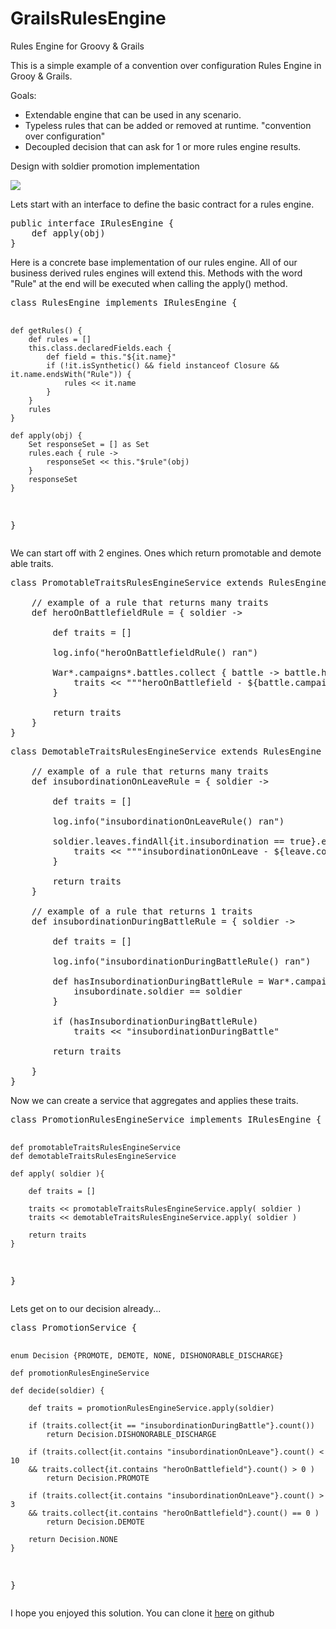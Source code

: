 GrailsRulesEngine
=================

Rules Engine for Groovy &amp; Grails

This is a simple example of a convention over configuration Rules Engine in Grooy & Grails.

Goals:
<ul>
	<li>Extendable engine that can be used in any scenario.</li>
	<li>Typeless rules that can be added or removed at runtime. "convention over configuration"</li>
	<li>Decoupled decision that can ask for 1 or more rules engine results.</li>
</ul>

<p>Design with soldier promotion implementation</p>
<img src="http://www.yakoobahmad.com/images/blog/groovy_grails_rules_engine.png">
<p>Lets start with an interface to define the basic contract for a rules engine.</p>
<pre class="prettyprint">
public interface IRulesEngine {
    def apply(obj)
}
</pre>

<p>Here is a concrete base implementation of our rules engine. All of our business derived rules engines will extend this.  Methods with the word "Rule" at the end will be executed when calling the apply() method.</p>
<pre class="prettyprint">
class RulesEngine implements IRulesEngine {

    def getRules() {
        def rules = []
        this.class.declaredFields.each {
            def field = this."${it.name}"
            if (!it.isSynthetic() && field instanceof Closure && it.name.endsWith("Rule")) {
                rules << it.name
            }
        }
        rules
    }

    def apply(obj) {
        Set responseSet = [] as Set
        rules.each { rule ->
            responseSet << this."$rule"(obj)
        }
        responseSet
    }
}
</pre>

<p>We can start off with 2 engines.  Ones which return promotable and demote able traits.<p>

<pre class="prettyprint">
class PromotableTraitsRulesEngineService extends RulesEngine {

    // example of a rule that returns many traits
    def heroOnBattlefieldRule = { soldier ->

        def traits = []

        log.info("heroOnBattlefieldRule() ran")

        War*.campaigns*.battles.collect { battle -> battle.heros in soldier}.each { battle ->
            traits << """heroOnBattlefield - ${battle.campaign.war} ${battle.campaign}"""
        }

        return traits
    }
}
</pre>

<pre class="prettyprint">
class DemotableTraitsRulesEngineService extends RulesEngine {

    // example of a rule that returns many traits
    def insubordinationOnLeaveRule = { soldier ->

        def traits = []

        log.info("insubordinationOnLeaveRule() ran")

        soldier.leaves.findAll{it.insubordination == true}.each { leave ->
            traits << """insubordinationOnLeave - ${leave.country} ${leave.city} ${leave.place}"""
        }

        return traits
    }

    // example of a rule that returns 1 traits
    def insubordinationDuringBattleRule = { soldier ->

        def traits = []

        log.info("insubordinationDuringBattleRule() ran")

        def hasInsubordinationDuringBattleRule = War*.campaigns*.battles*.insubordinates.find { insubordinate ->
            insubordinate.soldier == soldier
        }

        if (hasInsubordinationDuringBattleRule)
            traits << "insubordinationDuringBattle"

        return traits

    }
}
</pre>

<p>Now we can create a service that aggregates and applies these traits.</p>
<pre class="prettyprint">
class PromotionRulesEngineService implements IRulesEngine {

    def promotableTraitsRulesEngineService
    def demotableTraitsRulesEngineService

    def apply( soldier ){
        
        def traits = []
        
        traits << promotableTraitsRulesEngineService.apply( soldier )
        traits << demotableTraitsRulesEngineService.apply( soldier )
        
        return traits
    }
}
</pre>

<p>Lets get on to our decision already...</p>
<pre class="prettyprint">
class PromotionService {

    enum Decision {PROMOTE, DEMOTE, NONE, DISHONORABLE_DISCHARGE}

    def promotionRulesEngineService

    def decide(soldier) {

        def traits = promotionRulesEngineService.apply(soldier)

        if (traits.collect{it == "insubordinationDuringBattle"}.count())
            return Decision.DISHONORABLE_DISCHARGE

        if (traits.collect{it.contains "insubordinationOnLeave"}.count() < 10  
		&& traits.collect{it.contains "heroOnBattlefield"}.count() > 0 )
            return Decision.PROMOTE

        if (traits.collect{it.contains "insubordinationOnLeave"}.count() > 3  
		&& traits.collect{it.contains "heroOnBattlefield"}.count() == 0 )
            return Decision.DEMOTE

        return Decision.NONE
    }

}
</pre>

I hope you enjoyed this solution.  You can clone it <a target="_blank" href="https://github.com/yakoob/GrailsRulesEngine">here</a> on github
